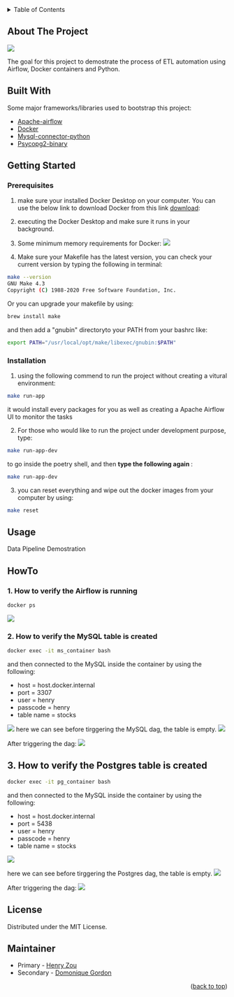 <!-- TABLE OF CONTENTS -->
<details>
  <summary>Table of Contents</summary>
  <ol>
    <li>
      <a href="#about-the-project">About The Project</a>
      <ul>
        <li><a href="#built-with">Built With</a></li>
      </ul>
    </li>
    <li>
      <a href="#getting-started">Getting Started</a>
      <ul>
        <li><a href="#prerequisites">Prerequisites</a></li>
        <li><a href="#installation">Installation</a></li>
      </ul>
    </li>
    <li><a href="#usage">Usage</a></li>
    <li><a href="#howto">HowTo</a></li>
    <li><a href="#license">License</a></li>
    <li><a href="#contact">Contact</a></li>
  </ol>
</details>



<!-- About The Project -->
## About The Project
![](images/Airflow.png)

The goal for this project to demostrate the process of ETL automation using Airflow, Docker containers and Python. 


## Built With
Some major frameworks/libraries used to bootstrap this project:
* [Apache-airflow](https://github.com/apache/airflow)
* [Docker](https://docs.docker.com/)
* [Mysql-connector-python](https://dev.mysql.com/doc/connector-python/en/)
* [Psycopg2-binary](https://pypi.org/project/psycopg2-binary/)


<!-- GETTING STARTED -->
## Getting Started

### Prerequisites
1. make sure your installed Docker Desktop on your computer. You can use the below link to download Docker from this link [download](https://www.docker.com/products/docker-desktop):

2. executing the Docker Desktop and make sure it runs in your background.

3. Some minimum memory requirements for Docker:
![](images/Docker_memory.png)


4. Make sure your Makefile has the latest version, you can check your current version by typing the following in terminal:
```bash
make --version
GNU Make 4.3
Copyright (C) 1988-2020 Free Software Foundation, Inc.
```
Or you can upgrade your makefile by using:
```bash
brew install make
```
and then add a "gnubin" directoryto your PATH from your bashrc like:
```bash
export PATH="/usr/local/opt/make/libexec/gnubin:$PATH"
```

### Installation

1. using the following commend to run the project without creating a vitural environment:
```bash
make run-app
```
it would install every packages for you as well as creating a Apache Airflow UI to monitor the tasks


2. For those who would like to run the project under development purpose, type:
```bash
make run-app-dev
``` 
to go inside the poetry shell, and then <strong> type the following again </strong>:
```bash
make run-app-dev 
``` 

3. you can reset everything and wipe out the docker images from your computer by using:
```bash
make reset
```

<!-- Usage -->
## Usage
Data Pipeline Demostration

<!-- HowTo -->
## HowTo

### 1. How to verify the Airflow is running
```bash
docker ps
```
![](images/docker_ps.png)

### 2. How to verify the MySQL table is created
```bash
docker exec -it ms_container bash
```
and then connected to the MySQL inside the container by using the following:
- host = host.docker.internal
- port = 3307
- user = henry
- passcode = henry
- table name = stocks

![](images/inside_MySQL.png)
here we can see before tirggering the MySQL dag, the table is empty.
![](images/Empty_MySQL_table.png)

After triggering the dag:
![](images/stock_table_mysql.png)

## 3. How to verify the Postgres table is created
```bash
docker exec -it pg_container bash
```
and then connected to the MySQL inside the container by using the following:
- host = host.docker.internal
- port = 5438
- user = henry
- passcode = henry
- table name = stocks

![](images/inside_Postgres.png)

here we can see before tirggering the Postgres dag, the table is empty.
![](images/Postgres_empty_table.png)

After triggering the dag:
![](images/stock_table_Postgres.png)

<!--LICENSE -->
## License
Distributed under the MIT License.

<!--Contact-->
## Maintainer
- Primary - [Henry Zou](https://github.com/henryzzz093) 
- Secondary - [Domonique Gordon](https://github.com/DomoniqueGordon)
<p align = "right">(<a href = "#top">back to top</a>)</p> 


